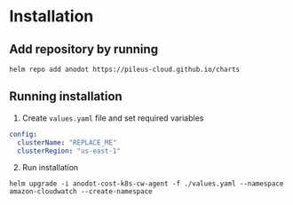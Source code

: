 # Installation

## Add repository by running 

```shell
helm repo add anodot https://pileus-cloud.github.io/charts
```

## Running installation
1. Create `values.yaml` file and set required variables

```yaml
config:
  clusterName: "REPLACE_ME"
  clusterRegion: "us-east-1"
```

2. Run installation
```shell
helm upgrade -i anodot-cost-k8s-cw-agent -f ./values.yaml --namespace amazon-cloudwatch --create-namespace
```